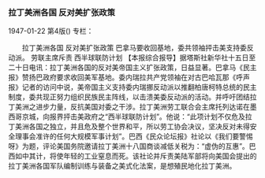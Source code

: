 ### 拉丁美洲各国  反对美扩张政策

1947-01-22
第4版()
专栏：

　　拉丁美洲各国
    反对美扩张政策
    巴拿马要收回基地，委共领袖抨击美支持委反动派。
    劳联主席斥责
    西半球联防计划
    【本报综合报导】据塔斯社新华社十五日至二十日电讯：拉丁美洲各国的反对美帝国主义扩张政策，日益显著。巴拿马《民主报》赞扬巴政府要求收回美军基地。委内瑞拉共产党领袖在对古巴哈瓦那《呼声报》记者的访问中说，美帝国主义支持委内瑞挪反动派以推翻柏唐柯特总统的民主制度，委共现正努力组织民族民主阵线，以击溃美委反动派的活动。并呼吁团结拉丁美洲之进步力量，反抗美国对委之干涉。拉丁美洲劳工联合会主席托列达诺在墨西哥京城，向报界抨击美政府之“西半球联防计划”。他说：“此项计划不仅危及拉丁美洲各国之独立，并且危及整个世界和平，所以劳工协会决议，坚决反对未得安全理事会准许的任何大规模军事计划”。巴西《民众论坛报》社论以《我们要警惕呀》为题，评论美国务院邀请拉丁美洲十八国商谈减低关税为：“虚伪的互惠”。巴西如中其计，将使年轻的工业窒息而死。该社论并斥责美陆军部将向美国会提出的拉丁美洲各国军队编制训练与装备之美式化法案，是想殖民地化拉丁美洲。
